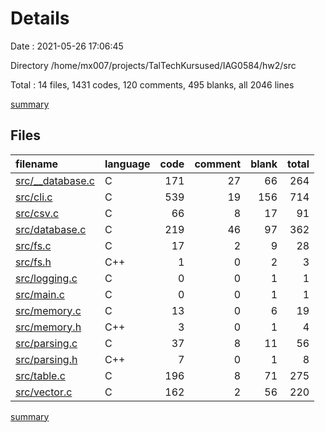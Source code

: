 # Details

Date : 2021-05-26 17:06:45

Directory /home/mx007/projects/TalTechKursused/IAG0584/hw2/src

Total : 14 files,  1431 codes, 120 comments, 495 blanks, all 2046 lines

[summary](results.md)

## Files
| filename | language | code | comment | blank | total |
| :--- | :--- | ---: | ---: | ---: | ---: |
| [src/__database.c](/src/__database.c) | C | 171 | 27 | 66 | 264 |
| [src/cli.c](/src/cli.c) | C | 539 | 19 | 156 | 714 |
| [src/csv.c](/src/csv.c) | C | 66 | 8 | 17 | 91 |
| [src/database.c](/src/database.c) | C | 219 | 46 | 97 | 362 |
| [src/fs.c](/src/fs.c) | C | 17 | 2 | 9 | 28 |
| [src/fs.h](/src/fs.h) | C++ | 1 | 0 | 2 | 3 |
| [src/logging.c](/src/logging.c) | C | 0 | 0 | 1 | 1 |
| [src/main.c](/src/main.c) | C | 0 | 0 | 1 | 1 |
| [src/memory.c](/src/memory.c) | C | 13 | 0 | 6 | 19 |
| [src/memory.h](/src/memory.h) | C++ | 3 | 0 | 1 | 4 |
| [src/parsing.c](/src/parsing.c) | C | 37 | 8 | 11 | 56 |
| [src/parsing.h](/src/parsing.h) | C++ | 7 | 0 | 1 | 8 |
| [src/table.c](/src/table.c) | C | 196 | 8 | 71 | 275 |
| [src/vector.c](/src/vector.c) | C | 162 | 2 | 56 | 220 |

[summary](results.md)